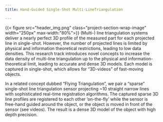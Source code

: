 ```yaml
---
title: Hand-Guided Single-Shot Multi-LineTriangulation

---
```

{{< figure src="header_img.png" class="project-section-wrap-image" width="250px" max-width:"80%">}}
(Multi-) line triangulation systems deliver a nearly perfect 3D profile of the measured part for each projected line in single-shot. However, the number of projected lines is limited by physical and information theoretical restrictions, leading to low data densities. This research track introduces novel concepts to increase the data density of multi-line triangulation up to the physical and information-theoretical limit, leading to accurate and dense 3D models. Each model is captured in single-shot, which allows for “3D-videos” of fast-moving objects. 

 In a related concept dubbed “Flying Triangulation”, we pair a “sparse” single-shot line triangulation sensor projecting ~10 straight narrow lines with sophisticated real-time registration algorithms. The captured sparse 3D line profiles are registered to each other ‘on-the-fly’ while the sensor is free-hand guided around the object, or the object is moved in front of the sensor (see videos). The result is a dense 3D model of the object with high depth precision.